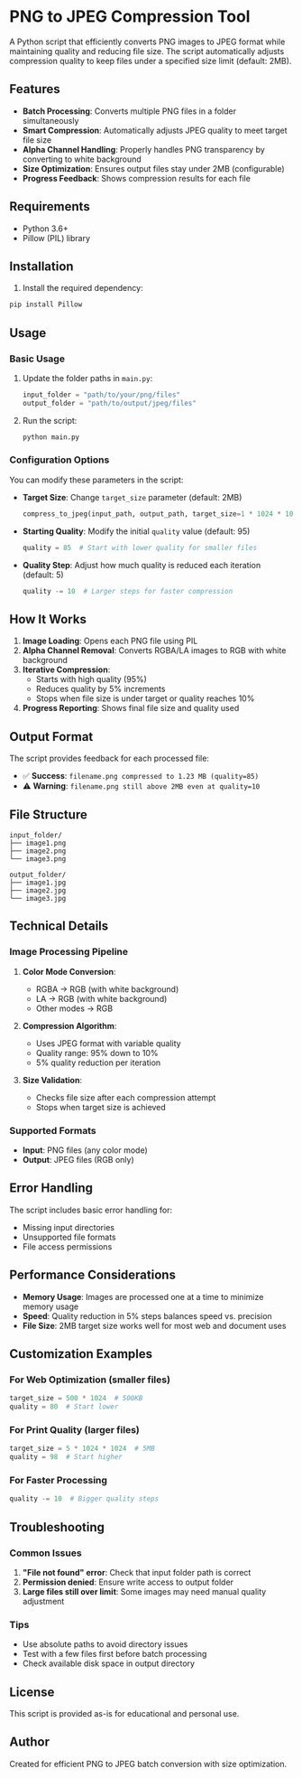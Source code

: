 # PNG to JPEG Compression Tool

A Python script that efficiently converts PNG images to JPEG format while maintaining quality and reducing file size. The script automatically adjusts compression quality to keep files under a specified size limit (default: 2MB).

## Features

- **Batch Processing**: Converts multiple PNG files in a folder simultaneously
- **Smart Compression**: Automatically adjusts JPEG quality to meet target file size
- **Alpha Channel Handling**: Properly handles PNG transparency by converting to white background
- **Size Optimization**: Ensures output files stay under 2MB (configurable)
- **Progress Feedback**: Shows compression results for each file

## Requirements

- Python 3.6+
- Pillow (PIL) library

## Installation

1. Install the required dependency:
```bash
pip install Pillow
```

## Usage

### Basic Usage

1. Update the folder paths in `main.py`:
   ```python
   input_folder = "path/to/your/png/files"
   output_folder = "path/to/output/jpeg/files"
   ```

2. Run the script:
   ```bash
   python main.py
   ```

### Configuration Options

You can modify these parameters in the script:

- **Target Size**: Change `target_size` parameter (default: 2MB)
  ```python
  compress_to_jpeg(input_path, output_path, target_size=1 * 1024 * 1024)  # 1MB
  ```

- **Starting Quality**: Modify the initial `quality` value (default: 95)
  ```python
  quality = 85  # Start with lower quality for smaller files
  ```

- **Quality Step**: Adjust how much quality is reduced each iteration (default: 5)
  ```python
  quality -= 10  # Larger steps for faster compression
  ```

## How It Works

1. **Image Loading**: Opens each PNG file using PIL
2. **Alpha Channel Removal**: Converts RGBA/LA images to RGB with white background
3. **Iterative Compression**: 
   - Starts with high quality (95%)
   - Reduces quality by 5% increments
   - Stops when file size is under target or quality reaches 10%
4. **Progress Reporting**: Shows final file size and quality used

## Output Format

The script provides feedback for each processed file:

- ✅ **Success**: `filename.png compressed to 1.23 MB (quality=85)`
- ⚠️ **Warning**: `filename.png still above 2MB even at quality=10`

## File Structure

```
input_folder/
├── image1.png
├── image2.png
└── image3.png

output_folder/
├── image1.jpg
├── image2.jpg
└── image3.jpg
```

## Technical Details

### Image Processing Pipeline

1. **Color Mode Conversion**:
   - RGBA → RGB (with white background)
   - LA → RGB (with white background)
   - Other modes → RGB

2. **Compression Algorithm**:
   - Uses JPEG format with variable quality
   - Quality range: 95% down to 10%
   - 5% quality reduction per iteration

3. **Size Validation**:
   - Checks file size after each compression attempt
   - Stops when target size is achieved

### Supported Formats

- **Input**: PNG files (any color mode)
- **Output**: JPEG files (RGB only)

## Error Handling

The script includes basic error handling for:
- Missing input directories
- Unsupported file formats
- File access permissions

## Performance Considerations

- **Memory Usage**: Images are processed one at a time to minimize memory usage
- **Speed**: Quality reduction in 5% steps balances speed vs. precision
- **File Size**: 2MB target size works well for most web and document uses

## Customization Examples

### For Web Optimization (smaller files)
```python
target_size = 500 * 1024  # 500KB
quality = 80  # Start lower
```

### For Print Quality (larger files)
```python
target_size = 5 * 1024 * 1024  # 5MB
quality = 98  # Start higher
```

### For Faster Processing
```python
quality -= 10  # Bigger quality steps
```

## Troubleshooting

### Common Issues

1. **"File not found" error**: Check that input folder path is correct
2. **Permission denied**: Ensure write access to output folder
3. **Large files still over limit**: Some images may need manual quality adjustment

### Tips

- Use absolute paths to avoid directory issues
- Test with a few files first before batch processing
- Check available disk space in output directory

## License

This script is provided as-is for educational and personal use.

## Author

Created for efficient PNG to JPEG batch conversion with size optimization.